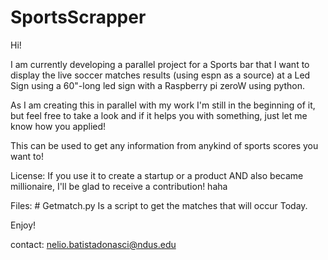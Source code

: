 # SportsScrapper

Hi!

I am currently developing a parallel project for a Sports bar that I want to display the live soccer matches results (using espn as a source) at a Led Sign using a 60"-long led sign with a Raspberry pi zeroW using python. 

As I am creating this in parallel with my work I'm still in the beginning of it, but feel free to
take a look and if it helps you with something, just let me know how you applied!

This can be used to get any information from anykind of sports scores you want to! 

License:
  If you use it to create a startup or a product AND also became millionaire, I'll be glad to
  receive a contribution! haha


Files:
    # Getmatch.py
      Is a script to get the matches that will occur Today.


Enjoy!

contact: nelio.batistadonasci@ndus.edu
